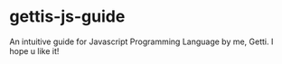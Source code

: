 # gettis-js-guide
An intuitive guide for Javascript Programming Language by me, Getti. I hope u like it!
